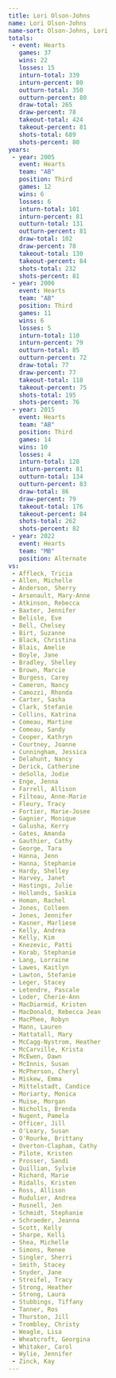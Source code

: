 ```yaml
---
title: Lori Olson-Johns
name: Lori Olson-Johns
name-sort: Olson-Johns, Lori
totals:
 - event: Hearts
   games: 37
   wins: 22
   losses: 15
   inturn-total: 339
   inturn-percent: 80
   outturn-total: 350
   outturn-percent: 80
   draw-total: 265
   draw-percent: 78
   takeout-total: 424
   takeout-percent: 81
   shots-total: 689
   shots-percent: 80
years:
 - year: 2005
   event: Hearts
   team: "AB"
   position: Third
   games: 12
   wins: 6
   losses: 6
   inturn-total: 101
   inturn-percent: 81
   outturn-total: 131
   outturn-percent: 81
   draw-total: 102
   draw-percent: 78
   takeout-total: 130
   takeout-percent: 84
   shots-total: 232
   shots-percent: 81
 - year: 2006
   event: Hearts
   team: "AB"
   position: Third
   games: 11
   wins: 6
   losses: 5
   inturn-total: 110
   inturn-percent: 79
   outturn-total: 85
   outturn-percent: 72
   draw-total: 77
   draw-percent: 77
   takeout-total: 118
   takeout-percent: 75
   shots-total: 195
   shots-percent: 76
 - year: 2015
   event: Hearts
   team: "AB"
   position: Third
   games: 14
   wins: 10
   losses: 4
   inturn-total: 128
   inturn-percent: 81
   outturn-total: 134
   outturn-percent: 83
   draw-total: 86
   draw-percent: 79
   takeout-total: 176
   takeout-percent: 84
   shots-total: 262
   shots-percent: 82
 - year: 2022
   event: Hearts
   team: "MB"
   position: Alternate
vs:
 - Affleck, Tricia
 - Allen, Michelle
 - Anderson, Sherry
 - Arsenault, Mary-Anne
 - Atkinson, Rebecca
 - Baxter, Jennifer
 - Belisle, Eve
 - Bell, Chelsey
 - Birt, Suzanne
 - Black, Christina
 - Blais, Amelie
 - Boyle, Jane
 - Bradley, Shelley
 - Brown, Marcie
 - Burgess, Carey
 - Cameron, Nancy
 - Camozzi, Rhonda
 - Carter, Sasha
 - Clark, Stefanie
 - Collins, Katrina
 - Comeau, Martine
 - Comeau, Sandy
 - Cooper, Kathryn
 - Courtney, Joanne
 - Cunningham, Jessica
 - Delahunt, Nancy
 - Derick, Catherine
 - deSolla, Jodie
 - Enge, Jenna
 - Farrell, Allison
 - Filteau, Anne-Marie
 - Fleury, Tracy
 - Fortier, Marie-Josee
 - Gagnier, Monique
 - Galusha, Kerry
 - Gates, Amanda
 - Gauthier, Cathy
 - George, Tara
 - Hanna, Jenn
 - Hanna, Stephanie
 - Hardy, Shelley
 - Harvey, Janet
 - Hastings, Julie
 - Hollands, Saskia
 - Homan, Rachel
 - Jones, Colleen
 - Jones, Jennifer
 - Kasner, Marliese
 - Kelly, Andrea
 - Kelly, Kim
 - Knezevic, Patti
 - Korab, Stephanie
 - Lang, Lorraine
 - Lawes, Kaitlyn
 - Lawton, Stefanie
 - Leger, Stacey
 - Letendre, Pascale
 - Loder, Cherie-Ann
 - MacDiarmid, Kristen
 - MacDonald, Rebecca Jean
 - MacPhee, Robyn
 - Mann, Lauren
 - Mattatall, Mary
 - McCagg-Nystrom, Heather
 - McCarville, Krista
 - McEwen, Dawn
 - McInnis, Susan
 - McPherson, Cheryl
 - Miskew, Emma
 - Mittelstadt, Candice
 - Moriarty, Monica
 - Muise, Morgan
 - Nicholls, Brenda
 - Nugent, Pamela
 - Officer, Jill
 - O'Leary, Susan
 - O'Rourke, Brittany
 - Overton-Clapham, Cathy
 - Pilote, Kristen
 - Prosser, Sandi
 - Quillian, Sylvie
 - Richard, Marie
 - Ridalls, Kristen
 - Ross, Allison
 - Rudulier, Andrea
 - Rusnell, Jen
 - Schmidt, Stephanie
 - Schraeder, Jeanna
 - Scott, Kelly
 - Sharpe, Kelli
 - Shea, Michelle
 - Simons, Renee
 - Singler, Sherri
 - Smith, Stacey
 - Snyder, Jane
 - Streifel, Tracy
 - Strong, Heather
 - Strong, Laura
 - Stubbings, Tiffany
 - Tanner, Ros
 - Thurston, Jill
 - Trombley, Christy
 - Weagle, Lisa
 - Wheatcroft, Georgina
 - Whitaker, Carol
 - Wylie, Jennifer
 - Zinck, Kay
---
```

